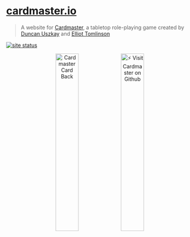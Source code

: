 # [cardmaster.io](https://cardmaster.io)

> A website for [Cardmaster](https://github.com/elliottomlinson/cardmaster), a tabletop role-playing game created by [Duncan Uszkay](https://github.com/DuncanUszkay1) and [Elliot Tomlinson](https://github.com/elliottomlinson)

[![site status](https://img.shields.io/website/http/cardmaster.io)](https://cardmaster.io)

<a href="https://cardmaster.io"><p align="center"><img src="https://user-images.githubusercontent.com/8680290/128956468-29dfd54e-7019-4373-aa67-6d470aa74b0e.png"  width="35%" title="Cardmaster Card Back"></a><a href="https://github.com/elliottomlinson/cardmaster"><img 
src="https://user-images.githubusercontent.com/8680290/128956471-6785c27f-d422-411f-a769-4a3b8911db41.png"  width="35%" title="⚡ Visit Cardmaster on Github">
</p></a>
